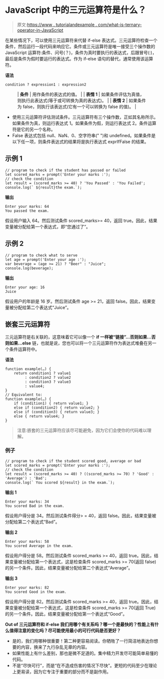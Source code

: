 # JavaScript 中的三元运算符是什么？

> 原文:[https://www . tutorialandexample . com/what-is-ternary-operator-in-JavaScript](https://www.tutorialandexample.com/what-is-ternary-operator-in-javascript)

在某些情况下，可以使用三元运算符来代替 if-else 表达式。三元运算符检查一个条件，然后运行一段代码来响应它。条件或三元运算符是唯一接受三个操作数的 JavaScript 运算符:条件、问号(？)，条件为真时要执行的表达式，后跟冒号(:)，最后是条件为假时要运行的表达式。作为 if-else 语句的替代，通常使用该运算符。

**语法**

```
condition ? expression1 : expression2
```

<figure class="wp-block-table">

| **条件** | 用作条件的表达式的值。 |
| **表情 1** | 如果条件评估为真值，则执行此表达式(等于或可转换为真的表达式)。 |
| **表情 2** | 如果条件为 false，则执行该表达式(它有一个可以转换为 false 的值)。 |

</figure>

*   使用三元运算符评估测试条件。三元运算符有三个操作数，正如其名称所示。如果条件为真，则运行表达式 1。如果条件为假，则运行表达式 2。条件运算符是它的另一个名称。
*   False 表达式包括 null、NaN、0、空字符串(" ")和 undefined。如果条件是以下任一项，则条件表达式的结果将是执行表达式 exprIfFalse 的结果。

## 示例 1

```
// program to check if the student has passed or failed
let scored_marks = prompt('Enter your marks :');
// check the condition
let result = (scored_marks >= 40) ? 'You Passed' : 'You Failed';
console.log(` ${result}the exam.`);
```

**输出**

```
Enter your marks: 64
You passed the exam.
```

假设用户输入 64。然后测试条件 scored_marks>= 40，返回 true。因此，结果变量被分配给第一个表达式，即“您通过了”。

## 示例 2

```
// program to check what to serve
let age = prompt('Enter your age :');
var beverage = (age >= 21) ? "Beer" : "Juice";
console.log(beverage);
```

**输出**

```
Enter your age: 16
Juice
```

假设用户的年龄是 16 岁。然后测试条件 age >= 21，返回 false。因此，结果变量被分配给第二个表达式“Juice”。

## 嵌套三元运算符

三元运算符是右关联的，这意味着它可以像一个 **if 一样被“链接”...否则如果...否则如果...else** 链，也就是说，您也可以将一个三元运算符作为表达式堆叠在另一个条件运算符中。

**语法**

```
function example(…) {
    return condition1 ? value1
         : condition2 ? value2
         : condition3 ? value3
         : value4;
}
// Equivalent to:
function example(…) {
    if (condition1) { return value1; }
    else if (condition2) { return value2; }
    else if (condition3) { return value3; }
    else { return value4; }
}
```

> 注意:嵌套的三元运算符应该尽可能避免，因为它们会使你的代码难以理解。

### 例子

```
// program to check if the student scored good, average or bad
let scored_marks = prompt('Enter your marks :');
// check the condition
let result = (scored_marks >= 40) ? ((scored_marks >= 70) ? 'Good' : 'Average') : 'Bad';
console.log(` You scored ${result} in the exam.`);
```

**输出 1**

```
Enter your marks: 34
You scored Bad in the exam.
```

假设用户得分是 34。然后测试条件得分> = 40，返回 false。因此，结果变量被分配给第二个表达式“Bad”。

**输出 2**

```
Enter your marks: 58
You scored Average in the exam.
```

假设用户得分是 58。然后测试条件 scored_marks >= 40，返回 true。因此，结果变量被分配给第一个表达式，这是检查条件 scored_marks >= 70(返回 false)的另一个条件。因此，结果变量被分配给第二个表达式“Average”。

**输出 3**

```
Enter your marks: 82
You scored Good in the exam.
```

假设用户得分是 82。然后测试条件 scored_marks >= 40，返回 true。因此，结果变量被分配给第一个表达式，这是检查条件 scored_marks >= 70(返回 True)的另一个条件。因此，结果变量被分配给第一个表达式“Good”。

**Out of 三元运算符和 if-else 我们用哪个有关系吗？哪一个是最快的？性能上有什么值得注意的变化吗？尽可能使用最小的可行代码是否更好？**

*   是的，我们用哪种很重要！第二种更容易阅读。你牺牲了一行简洁地表达你想要的内容，换来了九行杂乱无章的内容。
*   如果性能上有什么差别，那也是微不足道的。集中精力开发尽可能简单易懂的代码。
*   不是“尽快可行”，而是“在不造成伤害的情况下尽快”。更短的代码至少在理论上更易读，因为它专注于重要的部分而不是副作用。